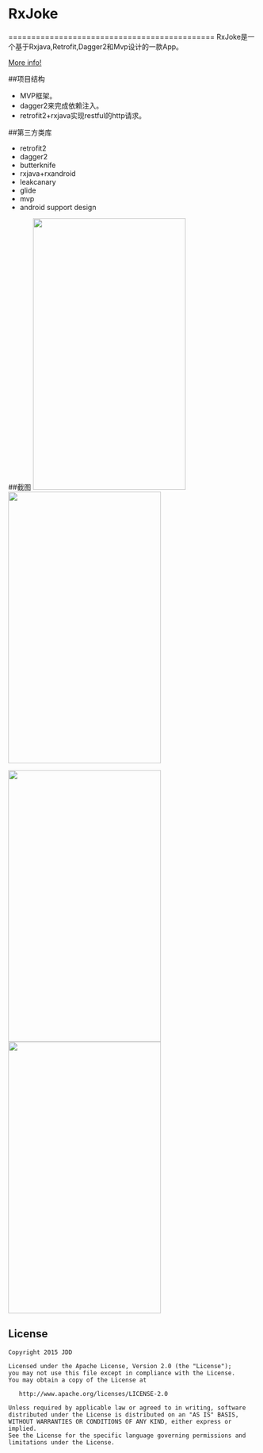 # RxJoke
=============================================
RxJoke是一个基于Rxjava,Retrofit,Dagger2和Mvp设计的一款App。

[More info!](http://jdd.coding.me/ "More info")

##项目结构
 * MVP框架。
 * dagger2来完成依赖注入。
 * retrofit2+rxjava实现restful的http请求。

##第三方类库
* retrofit2
* dagger2
* butterknife
* rxjava+rxandroid
* leakcanary
* glide
* mvp
* android support design

##截图
<img src="http://7xsffo.com1.z0.glb.clouddn.com/rxjoke_copyright.png" width="308" height="548"/>
<img src="http://7xsffo.com1.z0.glb.clouddn.com/rxjoke_main.png" width="308" height="548"/>

<img src="http://7xsffo.com1.z0.glb.clouddn.com/rxjoke_icon.png" width="308" height="548"/>
<img src="http://7xsffo.com1.z0.glb.clouddn.com/rxjoke_error.png" width="308" height="548"/>

## License

    Copyright 2015 JDD

    Licensed under the Apache License, Version 2.0 (the "License");
    you may not use this file except in compliance with the License.
    You may obtain a copy of the License at

       http://www.apache.org/licenses/LICENSE-2.0

    Unless required by applicable law or agreed to in writing, software
    distributed under the License is distributed on an "AS IS" BASIS,
    WITHOUT WARRANTIES OR CONDITIONS OF ANY KIND, either express or implied.
    See the License for the specific language governing permissions and
    limitations under the License.


[1]:http://fir.im/idaily